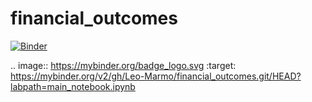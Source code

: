 # financial_outcomes
[![Binder](https://mybinder.org/badge_logo.svg)](https://mybinder.org/v2/gh/Leo-Marmo/financial_outcomes.git/HEAD?labpath=main_notebook.ipynb)

.. image:: https://mybinder.org/badge_logo.svg
 :target: https://mybinder.org/v2/gh/Leo-Marmo/financial_outcomes.git/HEAD?labpath=main_notebook.ipynb
